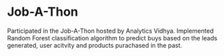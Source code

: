 # Job-A-Thon
Participated in the Job-A-Thon hosted by Analytics Vidhya. Implemented Random Forest classification algorithm to predict buys based on the leads generated, user acitvity and products purachased in the past.
